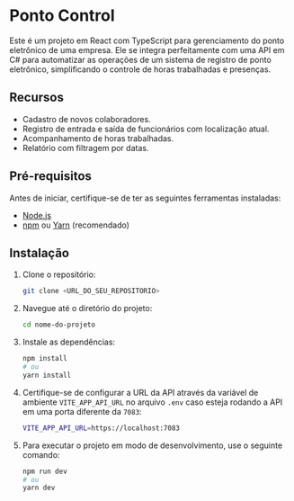 # Ponto Control

Este é um projeto em React com TypeScript para gerenciamento do ponto eletrônico de uma empresa. Ele se integra perfeitamente com uma API em C# para automatizar as operações de um sistema de registro de ponto eletrônico, simplificando o controle de horas trabalhadas e presenças.

## Recursos

- Cadastro de novos colaboradores.
- Registro de entrada e saída de funcionários com localização atual.
- Acompanhamento de horas trabalhadas.
- Relatório com filtragem por datas.

## Pré-requisitos

Antes de iniciar, certifique-se de ter as seguintes ferramentas instaladas:

- [Node.js](https://nodejs.org/)
- [npm](https://www.npmjs.com/) ou [Yarn](https://yarnpkg.com/) (recomendado)

## Instalação

1. Clone o repositório:

   ```bash
   git clone <URL_DO_SEU_REPOSITORIO>
   ```

2. Navegue até o diretório do projeto:

   ```bash
   cd nome-do-projeto
   ```

3. Instale as dependências:

   ```bash
   npm install
   # ou
   yarn install
   ```

4. Certifique-se de configurar a URL da API através da variável de ambiente `VITE_APP_API_URL` no arquivo `.env` caso esteja rodando a API em uma porta diferente da `7083`:

   ```bash
   VITE_APP_API_URL=https://localhost:7083
   ```

5. Para executar o projeto em modo de desenvolvimento, use o seguinte comando:

   ```bash
   npm run dev
   # ou
   yarn dev
   ```
